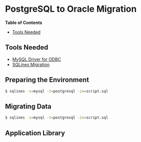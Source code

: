 # PostgreSQL to Oracle Migration

**Table of Contents**

* [Tools Needed](#tools-needed)

## Tools Needed

* [MySQL Driver for ODBC](https://github.com/nextgres/oss-libodbcmysql)
* [SQLines Migration](https://github.com/dmtolpeko/sqlines)

## Preparing the Environment

```sh
$ sqlines -s=mysql -t=postgresql -in=script.sql
```

## Migrating Data

```sh
$ sqlines -s=mysql -t=postgresql -in=script.sql
```

## Application Library


